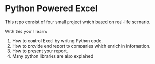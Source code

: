 # Python Powered Excel

This repo consist of four small project which based on real-life scenario.

With this you'll learn:

1. How to control Excel by writing Python code.
2. How to provide end report to companies which enrich in information.
3. How to present your report.
4. Many python libraries are also explained 

